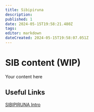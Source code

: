 ```yaml
---
title: Sibipiruna
description: 
published: 1
date: 2024-05-15T19:58:21.480Z
tags: 
editor: markdown
dateCreated: 2024-05-15T19:58:07.051Z
---
```


# SIB content (WIP)
Your content here

## Useful Links

[SIBIPIRUNA Intro](/Beamlines/Sibipiruna/sib_intro.html)